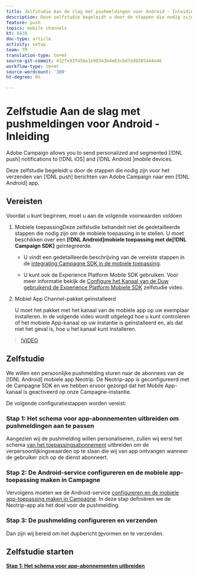 ```yaml
---
title: Zelfstudie Aan de slag met pushmeldingen voor Android - Inleiding
description: Deze zelfstudie begeleidt u door de stappen die nodig zijn voor het verzenden van pushberichten van Adobe Campaign en het ontvangen van deze meldingen in uw Android-app.
feature: push
topics: mobile channels
kt: 6438
doc-type: article
activity: setup
team: TM
translation-type: tm+mt
source-git-commit: 412fe93f45be1e98343b4e63cbd7dd9285444e46
workflow-type: tm+mt
source-wordcount: '389'
ht-degree: 0%

---
```



# Zelfstudie Aan de slag met pushmeldingen voor Android - Inleiding

Adobe Campaign allows you to send personalized and segmented [!DNL push] notifications to [!DNL iOS] and [!DNL Android ]mobile devices.

Deze zelfstudie begeleidt u door de stappen die nodig zijn voor het verzenden van [!DNL push] berichten van Adobe Campaign naar een [!DNL Android] app.

## Vereisten

Voordat u kunt beginnen, moet u aan de volgende voorwaarden voldoen

1) Mobiele toepassingDeze zelfstudie behandelt niet de gedetailleerde stappen die nodig zijn om de mobiele toepassing in te stellen. U moet beschikken over een **[!DNL Android]mobiele toepassing met de[!DNL Campaign SDK]** geïntegreerde.

   * U vindt een gedetailleerde beschrijving van de vereiste stappen in de [integrating Campagne SDK in de mobiele toepassing](https://experienceleague.adobe.com/docs/campaign-classic/using/sending-messages/sending-push-notifications/integrating-campaign-sdk-into-the-mobile-application.html).

   * U kunt ook de Experience Platform Mobile SDK gebruiken. Voor meer informatie bekijk de [Configure het Kanaal van de Duw gebruikend de Experience Platform Mobiele SDK](https://experienceleague.adobe.com/docs/campaign-classic-learn/tutorials/sending-messages/push-channel/configure-push-using-aep-mobile-sdk.html) zelfstudie video.

2) Mobiel App Channel-pakket geïnstalleerd

   U moet het pakket met het kanaal van de mobiele app op uw exemplaar installeren. In de volgende video wordt uitgelegd hoe u kunt controleren of het mobiele App-kanaal op uw instantie is geïnstalleerd en, als dat niet het geval is, hoe u het kanaal kunt installeren.

>[!VIDEO](https://video.tv.adobe.com/v/326544?quality=12)

## Zelfstudie

We willen een persoonlijke pushmelding sturen naar de abonnees van de [!DNL Android] mobiele app Neotrip. De Neotrip-app is geconfigureerd met de Campagne SDK en we hebben ervoor gezorgd dat het Mobile App-kanaal is geactiveerd op onze Campagne-instantie.

De volgende configuratiestappen worden vereist:

### Stap 1: Het schema voor app-abonnementen uitbreiden om pushmeldingen aan te passen

Aangezien wij de pushmelding willen personaliseren, zullen wij eerst het schema [van het toepassingsabonnement](/help/tutorial-getting-started-with-push-notifications-for-android/extending-the-app-subscription-schema.md) uitbreiden om de verpersoonlijkingswaarden op te slaan die wij van app ontvangen wanneer de gebruiker zich op de dienst abonneert.

### Stap 2: De Android-service configureren en de mobiele app-toepassing maken in Campagne

Vervolgens moeten we de Android-service [configureren en de mobiele app-toepassing maken in Campagne](/help/tutorial-getting-started-with-push-notifications-for-android/configuring-an-android-service-in-campaign.md). In deze stap definiëren we de Neotrip-app als het doel voor de pushmelding.

### Stap 3: De pushmelding configureren en verzenden

Dan zijn wij bereid om het dupbericht [te](/help/tutorial-getting-started-with-push-notifications-for-android/configuring-and-sending-push-notifications.md)vormen en te verzenden.

## Zelfstudie starten

**[Stap 1: Het schema voor app-abonnementen uitbreiden](/help/tutorial-getting-started-with-push-notifications-for-android/extending-the-app-subscription-schema.md)**
